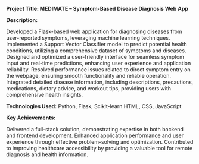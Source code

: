 **Project Title: MEDIMATE – Symptom-Based Disease Diagnosis Web App**



**Description:**

Developed a Flask-based web application for diagnosing diseases from user-reported symptoms, leveraging machine learning techniques.
Implemented a Support Vector Classifier model to predict potential health conditions, utilizing a comprehensive dataset of symptoms and diseases.
Designed and optimized a user-friendly interface for seamless symptom input and real-time predictions, enhancing user experience and application reliability.
Resolved performance issues related to direct symptom entry on the webpage, ensuring smooth functionality and reliable operation.
Integrated detailed disease information, including descriptions, precautions, medications, dietary advice, and workout tips, providing users with comprehensive health insights.

**Technologies Used:**
Python, Flask, Scikit-learn
HTML, CSS, JavaScript

**Key Achievements:**

Delivered a full-stack solution, demonstrating expertise in both backend and frontend development.
Enhanced application performance and user experience through effective problem-solving and optimization.
Contributed to improving healthcare accessibility by providing a valuable tool for remote diagnosis and health information.
